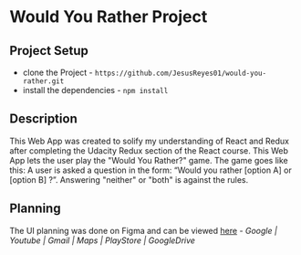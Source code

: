 # Would You Rather Project

## Project Setup
* clone the Project - `https://github.com/JesusReyes01/would-you-rather.git`
* install the dependencies - `npm install`

## Description
This Web App was created to solify my understanding of React and Redux after completing the Udacity Redux section of the React course. This Web App lets the user play the "Would You Rather?" game. The game goes like this: A user is asked a question in the form: “Would you rather [option A] or [option B] ?”. Answering "neither" or "both" is against the rules.

## Planning
The UI planning was done on Figma and can be viewed [here](https://www.figma.com/file/eNsnuSPeqVR6RLBkD0MgMA/Would-you-rather?node-id=0%3A1) - _Google | Youtube | Gmail | Maps | PlayStore | GoogleDrive_
